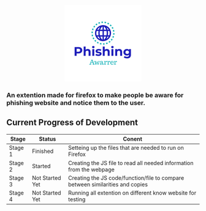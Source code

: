 <p align="center">
  <img src="https://github.com/Bomrzoq/PhishingAwarness_Extenstion/blob/main/logo.png?raw=true" alt="Sublime's custom image"/>
</p>

### An extention made for firefox to make people be aware for phishing website and notice them to the user.

## Current Progress of Development

 Stage | Status | Conent 
 ------------ | ------------- | -------------
 Stage 1 | Finished | Setteing up the files that are needed to run on Firefox
 Stage 2 | Started | Creating the JS file to read all needed information from the webpage
 Stage 3 | Not Started Yet | Creating the JS code/function/file to compare between similarities and copies
 Stage 4 | Not Started Yet | Running all extention on different know website for testing

